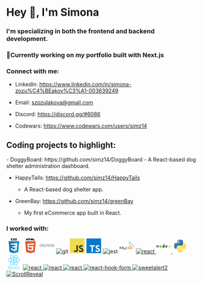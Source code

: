 <h1>Hey 👋, I'm Simona</h1>
<h3> I'm specializing in both the frontend and backend development.</h3>

<h3>🌱Currently working on my portfolio built with Next.js</h3>

<h3 align="left">Connect with me:</h3>

- LinkedIn: https://www.linkedin.com/in/simona-zozu%C4%BEakov%C3%A1-003639249

- Email: szozulakova@gmail.com

- Discord: https://discord.gg/#6066

- Codewars: https://www.codewars.com/users/simz14

<h2 align="left">Coding projects to highlight:</h2>
- DoggyBoard:  https://github.com/simz14/DoggyBoard
    - A React-based dog shelter administration dashboard.

- HappyTails: https://github.com/simz14/HappyTails
    - A React-based dog shelter app.

- GreenBay: https://github.com/simz14/greenBay
    - My first eCommerce app built in React.


<h3 align="left">I worked with:</h3>
<p align="left"> <a target="_blank" rel="noreferrer"> <img src="https://raw.githubusercontent.com/devicons/devicon/master/icons/css3/css3-original-wordmark.svg" alt="css3" width="40" height="40"/> </a> <a  target="_blank" rel="noreferrer"> <img src="https://raw.githubusercontent.com/devicons/devicon/master/icons/html5/html5-original-wordmark.svg" alt="html5" width="40" height="40"/> </a> <a  target="_blank" rel="noreferrer"> <img src="https://raw.githubusercontent.com/devicons/devicon/master/icons/express/express-original-wordmark.svg" alt="express" width="40" height="40"/> </a> <a  target="_blank" rel="noreferrer"> <img src="https://www.vectorlogo.zone/logos/git-scm/git-scm-icon.svg" alt="git" width="40" height="40"/> </a>  <a  target="_blank" rel="noreferrer"> <img src="https://raw.githubusercontent.com/devicons/devicon/master/icons/javascript/javascript-original.svg" alt="javascript" width="40" height="40"/> </a>  <a target="_blank" rel="noreferrer"> <img src="https://raw.githubusercontent.com/devicons/devicon/master/icons/typescript/typescript-original.svg" alt="typescript" width="40" height="40"/> </a> <a  target="_blank" rel="noreferrer"> <img src="https://www.vectorlogo.zone/logos/jestjsio/jestjsio-icon.svg" alt="jest" width="40" height="40"/> </a> <a target="_blank" rel="noreferrer"> <img src="https://raw.githubusercontent.com/devicons/devicon/master/icons/mysql/mysql-original-wordmark.svg" alt="mysql" width="40" height="40"/> </a> <a target="_blank" href="https://sequelize.org/" rel="noreferrer"> <img src="https://cdn.freebiesupply.com/logos/large/2x/sequelize-logo-png-transparent.png" alt="react" width="40" height="40"/> </a>
    <a href="https://nodejs.org" target="_blank" rel="noreferrer"> <img src="https://raw.githubusercontent.com/devicons/devicon/master/icons/nodejs/nodejs-original-wordmark.svg" alt="nodejs" width="40" height="40"/> </a> <a target="_blank" rel="noreferrer"> <img src="https://raw.githubusercontent.com/devicons/devicon/master/icons/python/python-original.svg" alt="python" width="40" height="40"/> </a> <a target="_blank" rel="noreferrer"> <img src="https://raw.githubusercontent.com/devicons/devicon/master/icons/react/react-original-wordmark.svg" alt="react" width="40" height="40"/> </a> <a target="_blank" href="https://styled-components.com/" rel="noreferrer"> <img src="https://styled-components.com/logo.png" alt="react" width="40" height="40"/> </a>
<a target="_blank" href="https://mui.com/" rel="noreferrer"> <img src="https://mui.com/static/logo.png" alt="react" width="40" height="40"/> </a>
<a target="_blank" href="https://swiperjs.com/" rel="noreferrer"> <img src="https://cms-assets.tutsplus.com/uploads/users/780/posts/39427/image-upload/68747470733a2f2f6769746875622e7375726d6f6e2e6d652f696d616765732f636f6d6d6f6e2f7377697065722d6c6f676f2e737667.svg" alt="react" width="40" height="40"/> </a>
<a target="_blank" href="https://react-hook-form.com/" rel="noreferrer"> <img src="https://avatars.githubusercontent.com/u/53986236?s=280&v=4" alt="react-hook-form" width="40" height="40"/> </a>
<a target="_blank" href="https://sweetalert2.github.io/" rel="noreferrer"> <img src="https://raw.githubusercontent.com/sweetalert2/sweetalert2/master/assets/swal2-logo.png" alt="sweetalert2" width="80" height="40"/> </a> 
<a target="_blank" href="https://scrollrevealjs.org/" rel="noreferrer"> <img src="https://tinesoft.github.io/ngx-scrollreveal/assets/logo.svg" alt="ScrollReveal" width="40" height="40"/> </a></p>

